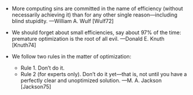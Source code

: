 * More computing sins are committed in the name of efficiency (without necessarily achieving it) than for any other single reason—including blind stupidity.
    —William A. Wulf [Wulf72]

* We should forget about small efficiencies, say about 97% of the time: premature optimization is the root of all evil.
    —Donald E. Knuth [Knuth74]

* We follow two rules in the matter of optimization:
    * Rule 1. Don’t do it.
    * Rule 2 (for experts only). Don’t do it yet—that is, not until you have a perfectly clear and unoptimized solution.
    —M. A. Jackson [Jackson75]
